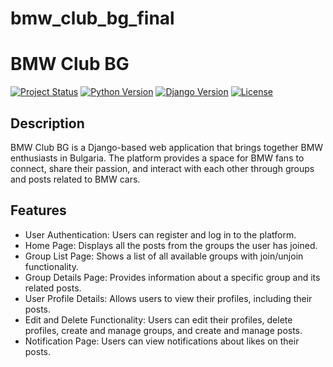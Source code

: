 # bmw_club_bg_final
# BMW Club BG
[![Project Status](https://img.shields.io/badge/status-active-brightgreen.svg)](https://github.com/your-username/bmw-club-bg)
[![Python Version](https://img.shields.io/badge/python-3.8%20%7C%203.9-blue.svg)](https://www.python.org/downloads/)
[![Django Version](https://img.shields.io/badge/django-3.2-blue.svg)](https://www.djangoproject.com/download/)
[![License](https://img.shields.io/badge/license-MIT-green.svg)](LICENSE)

## Description
BMW Club BG is a Django-based web application that brings together BMW enthusiasts in Bulgaria. The platform provides a space for BMW fans to connect, share their passion, and interact with each other through groups and posts related to BMW cars.

## Features
- User Authentication: Users can register and log in to the platform.
- Home Page: Displays all the posts from the groups the user has joined.
- Group List Page: Shows a list of all available groups with join/unjoin functionality.
- Group Details Page: Provides information about a specific group and its related posts.
- User Profile Details: Allows users to view their profiles, including their posts.
- Edit and Delete Functionality: Users can edit their profiles, delete profiles, create and manage groups, and create and manage posts.
- Notification Page: Users can view notifications about likes on their posts.
